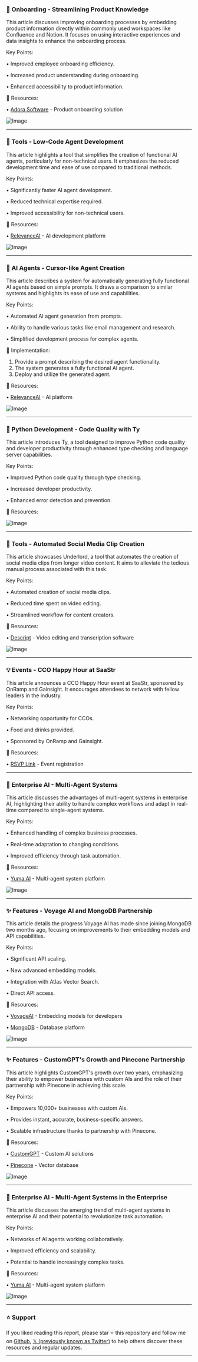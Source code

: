 ### 🤖 Onboarding - Streamlining Product Knowledge

This article discusses improving onboarding processes by embedding product information directly within commonly used workspaces like Confluence and Notion.  It focuses on using interactive experiences and data insights to enhance the onboarding process.


Key Points:

• Improved employee onboarding efficiency.


• Increased product understanding during onboarding.


• Enhanced accessibility to product information.



🔗 Resources:

• [Adora Software](https://x.com/Adora_software) - Product onboarding solution

![Image](https://pbs.twimg.com/ext_tw_video_thumb/1920288595241283584/pu/img/b3IC5lmQuKnrorsi.jpg)


---

### 🚀 Tools - Low-Code Agent Development

This article highlights a tool that simplifies the creation of functional AI agents, particularly for non-technical users.  It emphasizes the reduced development time and ease of use compared to traditional methods.


Key Points:

• Significantly faster AI agent development.


• Reduced technical expertise required.


• Improved accessibility for non-technical users.



🔗 Resources:

• [RelevanceAI](https://x.com/RelevanceAI_) - AI development platform

![Image](https://pbs.twimg.com/amplify_video_thumb/1920088024366673920/img/Cx-Ue_KbPXD_NVqY.jpg)


---

### 🤖 AI Agents - Cursor-like Agent Creation

This article describes a system for automatically generating fully functional AI agents based on simple prompts. It draws a comparison to similar systems and highlights its ease of use and capabilities.


Key Points:

• Automated AI agent generation from prompts.


• Ability to handle various tasks like email management and research.


• Simplified development process for complex agents.



🚀 Implementation:

1. Provide a prompt describing the desired agent functionality.
2. The system generates a fully functional AI agent.
3. Deploy and utilize the generated agent.



🔗 Resources:

• [RelevanceAI](https://x.com/RelevanceAI_) - AI platform

![Image](https://pbs.twimg.com/amplify_video_thumb/1920087248483348480/img/HXpugHhZ0SRWxuZO.jpg)


---

### 🤖 Python Development - Code Quality with Ty

This article introduces Ty, a tool designed to improve Python code quality and developer productivity through enhanced type checking and language server capabilities.


Key Points:

• Improved Python code quality through type checking.


• Increased developer productivity.


• Enhanced error detection and prevention.



🔗 Resources:

![Image](https://pbs.twimg.com/media/GqYp1MbWsAA4sVH?format=jpg&name=small)


---

### 🚀 Tools - Automated Social Media Clip Creation

This article showcases Underlord, a tool that automates the creation of social media clips from longer video content.  It aims to alleviate the tedious manual process associated with this task.


Key Points:

• Automated creation of social media clips.


• Reduced time spent on video editing.


• Streamlined workflow for content creators.



🔗 Resources:

• [Descript](https://x.com/DescriptApp) -  Video editing and transcription software

![Image](https://pbs.twimg.com/media/GqXkRJrXQAA7I3_.jpg)


---

### 💡 Events - CCO Happy Hour at SaaStr

This article announces a CCO Happy Hour event at SaaStr, sponsored by OnRamp and Gainsight.  It encourages attendees to network with fellow leaders in the industry.


Key Points:

• Networking opportunity for CCOs.


• Food and drinks provided.


• Sponsored by OnRamp and Gainsight.



🔗 Resources:

• [RSVP Link](https://t.co/gLR61c1mXB) - Event registration

---

### 🤖 Enterprise AI - Multi-Agent Systems

This article discusses the advantages of multi-agent systems in enterprise AI, highlighting their ability to handle complex workflows and adapt in real-time compared to single-agent systems.


Key Points:

• Enhanced handling of complex business processes.


• Real-time adaptation to changing conditions.


• Improved efficiency through task automation.



🔗 Resources:

• [Yuma.AI](https://x.com/Yuma_dot_AI) - Multi-agent system platform

![Image](https://pbs.twimg.com/ext_tw_video_thumb/1920190065378004992/pu/img/HGuD2RQxk_NsSX1Z.jpg)


---

### ✨ Features - Voyage AI and MongoDB Partnership

This article details the progress Voyage AI has made since joining MongoDB two months ago, focusing on improvements to their embedding models and API capabilities.


Key Points:

• Significant API scaling.


• New advanced embedding models.


• Integration with Atlas Vector Search.


• Direct API access.



🔗 Resources:

• [VoyageAI](https://x.com/VoyageAI) - Embedding models for developers

• [MongoDB](https://x.com/MongoDB) - Database platform

![Image](https://pbs.twimg.com/media/GqXiLoRW4AE0T3w?format=jpg&name=small)


---

### ✨ Features - CustomGPT's Growth and Pinecone Partnership

This article highlights CustomGPT's growth over two years, emphasizing their ability to empower businesses with custom AIs and the role of their partnership with Pinecone in achieving this scale.


Key Points:

• Empowers 10,000+ businesses with custom AIs.


• Provides instant, accurate, business-specific answers.


• Scalable infrastructure thanks to partnership with Pinecone.



🔗 Resources:

• [CustomGPT](https://x.com/CustomGPT) - Custom AI solutions

• [Pinecone](https://x.com/pinecone) - Vector database

![Image](https://pbs.twimg.com/media/GqRz3W7awAA5AEg?format=jpg&name=small)


---

### 🤖 Enterprise AI - Multi-Agent Systems in the Enterprise

This article discusses the emerging trend of multi-agent systems in enterprise AI and their potential to revolutionize task automation.


Key Points:

•  Networks of AI agents working collaboratively.


•  Improved efficiency and scalability.


•  Potential to handle increasingly complex tasks.



🔗 Resources:

• [Yuma.AI](https://x.com/Yuma_dot_AI) - Multi-agent system platform

![Image](https://pbs.twimg.com/media/GqVsggKWAAAcXd8?format=jpg&name=small)


---

### ⭐️ Support

If you liked reading this report, please star ⭐️ this repository and follow me on [Github](https://github.com/Drix10), [𝕏 (previously known as Twitter)](https://x.com/DRIX_10_) to help others discover these resources and regular updates.

---